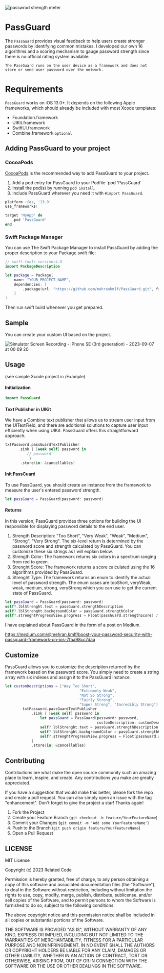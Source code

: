 ![passwrod strength meter](https://github.com/mehrankmlf/PassGuard/assets/24524023/61a13094-2507-416a-9375-8f279f4fb03f)

# PassGuard

The `PassGuard` provides visual feedback to help users create stronger passwords by identifying common mistakes. I developed our own 16 algorithms and a scoring mechanism to gauge password strength since there is no official rating system available.

`The PassGuard runs on the user device as a framework and does not store or send user password over the network.`

# Requirements

`PassGuard` works on iOS 13.0+. It depends on the following Apple frameworks, which should already be included with most Xcode templates:

* Foundation.framework
* UIKit.framework
* SwiftUI.framework
* Combine.framework `optional`

## Adding PassGuard to your project

### CocoaPods

[CocoaPods](http://cocoapods.org) is the recommended way to add PassGuard to your project.

1. Add a pod entry for PassGuard to your Podfile `pod 'PassGuard'
2. Install the pod(s) by running `pod install`.
3. Include PassGuard wherever you need it with `#import PassGuard`.

```ruby
platform :ios, '13.0'
use_frameworks!

target 'MyApp' do
    pod 'PassGuard'
end
```

### Swift Package Manager

You can use The Swift Package Manager to install PassGuard by adding the proper description to your Package.swift file:

```swift
// swift-tools-version:4.0
import PackageDescription

let package = Package(
    name: "YOUR_PROJECT_NAME",
    dependencies: [
        .package(url: "https://github.com/mehrankmlf/PassGuard.git", from: "1.0.8"),
    ]
)
```

Then run swift build whenever you get prepared.

## Sample

You can create your custom UI based on the project.

![Simulator Screen Recording - iPhone SE (3rd generation) - 2023-09-07 at 00 09 20](https://github.com/mehrankmlf/PassGuard/assets/24524023/404e42e8-338f-4b8c-addc-2ad7be0bea18)

## Usage

(see sample Xcode project in /Example)

#### Initialization

```swift
import PassGuard
```
#### Text Publisher in UIKit

We have a Combine text publisher that allows us to stream user input from the UITextField, and there are additional solutions to capture user input efficiently when using UIKit. PassGuard offers this straightforward approach.

```swift
txtPassword.passGuardTextPublisher
      .sink { [weak self] password in
		  // password
           }
       .store(in: &cancellables)
```

#### Init PassGuard

To use PassGuard, you should create an instance from the framework to measure the user's entered password strength.

```swift
let passGuard = PassGuard(password: password)
```

#### Returns

In this version, PassGuard provides three options for building the UI responsible for displaying password details to the end user.

1. Strength Description: "Too Short", "Very Weak", "Weak", "Medium", "Strong", "Very Strong". The six-level return is determined by the password score and strength calculated by PassGuard. You can customize these six strings as I will explain below.
2. Strength Color: The framework returns six colors in a spectrum ranging from red to green.
3. Strenght Score: The framework returns a score calculated using the 16 algorithms provided by PassGuard.
4. Strenght Type: The framework returns an enum to identify the actual level of password strength. The enum cases are tooShort, veryWeak, weak, medium, strong, veryStrong which you can use to get the current state of PassGuard.

```swift
let passGuard = PassGuard(password: password)
self?.lblStrenght.text = passGuard.strengthDescription
self?.lblStrenght.backgroundColor = passGuard.strengthColor
self?.strenghtProgressView.progress = Float(passGuard.strengthScore) / 100
```

I have explained about PassGuard in the form of a post on Medium.

https://medium.com/@mehran.kmlf/boost-your-password-security-with-passguard-framework-on-ios-7faa98cc7daa

## Customize

PassGuard allows you to customize the description returned by the framework based on the password score. You simply need to create a string array with six indexes and assign it to the PassGuard instance.

```swift
let customDescriptions = ["Way Too Short",
                                  "Extremely Weak",
                                  "Not So Strong",
                                  "Fairly Strong",
                                  "Super Strong", "Incredibly Strong"]
        txtPassword.passGuardTextPublisher
            .sink { [weak self] password in
                let passGuard = PassGuard(password: password,
                                          customDescription: customDescriptions)
                self?.lblStrenght.text = passGuard.strengthDescription
                self?.lblStrenght.backgroundColor = passGuard.strengthColor
                self?.strenghtProgressView.progress = Float(passGuard.strengthScore) / 100
            }
            .store(in: &cancellables)
```

## Contributing

Contributions are what make the open source community such an amazing place to learn, inspire, and create. Any contributions you make are greatly appreciated.

If you have a suggestion that would make this better, please fork the repo and create a pull request. You can also simply open an issue with the tag "enhancement". Don't forget to give the project a star! Thanks again!

1. Fork the Project
2. Create your Feature Branch (`git checkout -b feature/YourFeatureName`)
3. Commit your Changes (`git commit -m 'Add some YourFeatureName'`)
4. Push to the Branch (`git push origin feature/YourFeatureName`)
5. Open a Pull Request


## LICENSE

MIT License

Copyright (c) 2023 Related Code

Permission is hereby granted, free of charge, to any person obtaining a copy
of this software and associated documentation files (the "Software"), to deal
in the Software without restriction, including without limitation the rights
to use, copy, modify, merge, publish, distribute, sublicense, and/or sell
copies of the Software, and to permit persons to whom the Software is
furnished to do so, subject to the following conditions:

The above copyright notice and this permission notice shall be included in all
copies or substantial portions of the Software.

THE SOFTWARE IS PROVIDED "AS IS", WITHOUT WARRANTY OF ANY KIND, EXPRESS OR
IMPLIED, INCLUDING BUT NOT LIMITED TO THE WARRANTIES OF MERCHANTABILITY,
FITNESS FOR A PARTICULAR PURPOSE AND NONINFRINGEMENT. IN NO EVENT SHALL THE
AUTHORS OR COPYRIGHT HOLDERS BE LIABLE FOR ANY CLAIM, DAMAGES OR OTHER
LIABILITY, WHETHER IN AN ACTION OF CONTRACT, TORT OR OTHERWISE, ARISING FROM,
OUT OF OR IN CONNECTION WITH THE SOFTWARE OR THE USE OR OTHER DEALINGS IN THE
SOFTWARE.
